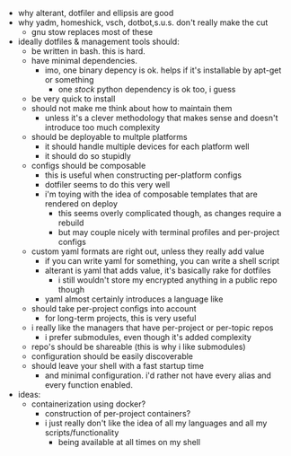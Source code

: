 
- why alterant, dotfiler and ellipsis are good
- why yadm, homeshick, vsch, dotbot,s.u.s. don't really make the cut
  - gnu stow replaces most of these
- ideally dotfiles & management tools should:
  - be written in bash. this is hard.
  - have minimal dependencies.  
    - imo, one binary depency is ok. helps if it's installable by apt-get or something
      - one *stock* python dependency is ok too, i guess
  - be very quick to install
  - should not make me think about how to maintain them
    - unless it's a clever methodology that makes sense and doesn't introduce too much complexity
  - should be deployable to multple platforms
    - it should handle multiple devices for each platform well
    - it should do so stupidly
  - configs should be composable
    - this is useful when constructing per-platform configs
    - dotfiler seems to do this very well
    - i'm toying with the idea of composable templates that are rendered on deploy
      - this seems overly complicated though, as changes require a rebuild
      - but may couple nicely with terminal profiles and per-project configs
  - custom yaml formats are right out, unless they really add value
    - if you can write yaml for something, you can write a shell script
    - alterant is yaml that adds value, it's basically rake for dotfiles
      - i still wouldn't store my encrypted anything in a public repo though
    - yaml almost certainly introduces a language like
  - should take per-project configs into account
    - for long-term projects, this is very useful
  - i really like the managers that have per-project or per-topic repos
    - i prefer submodules, even though it's added complexity
  - repo's should be shareable (this is why i like submodules)
  - configuration should be easily discoverable
  - should leave your shell with a fast startup time
    - and minimal configuration.  i'd rather not have every alias and every function enabled.
- ideas:
  - containerization using docker?
    - construction of per-project containers?
    - i just really don't like the idea of all my languages and all my scripts/functionality
      - being available at all times on my shell
